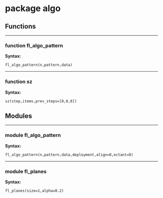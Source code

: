 # package algo


## Functions


---

### function fl_algo_pattern

__Syntax:__

    fl_algo_pattern(n,pattern,data)

---

### function sz

__Syntax:__

    sz(step,items,prev_steps=[0,0,0])

## Modules


---

### module fl_algo_pattern

__Syntax:__

    fl_algo_pattern(n,pattern,data,deployment,align=O,octant=O)

---

### module fl_planes

__Syntax:__

    fl_planes(size=1,alpha=0.2)


